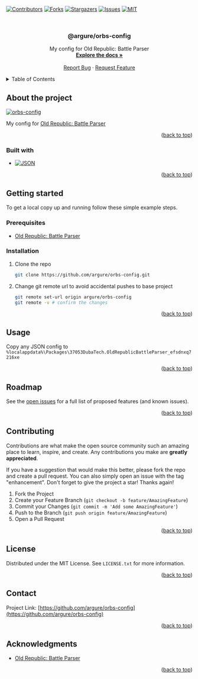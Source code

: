 <!-- markdownlint-disable -->

<a id="readme-top"></a>

<!-- PROJECT SHIELDS -->

[![Contributors][contributors-shield]][contributors-url]
[![Forks][forks-shield]][forks-url]
[![Stargazers][stars-shield]][stars-url]
[![Issues][issues-shield]][issues-url]
[![MIT][license-shield]][license-url]

<!-- PROJECT LOGO -->
<br />
<div align="center">

<h3 align="center">@argure/orbs-config</h3>

  <p align="center">
    My config for Old Republic: Battle Parser
    <br />
    <a href="https://github.com/argure/orbs-config/blob/main/README.md"><strong>Explore the docs »</strong></a>
    <br />
    <br />
    <a href="https://github.com/argure/orbs-config/issues/new?labels=bug&template=bug-report---.md">Report Bug</a>
    ·
    <a href="https://github.com/argure/orbs-config/issues/new?labels=enhancement&template=feature-request---.md">Request Feature</a>
  </p>
</div>

<!-- TABLE OF CONTENTS -->
<details>
  <summary>Table of Contents</summary>
  <ol>
    <li>
      <a href="#about-the-project">About the project</a>
      <ul>
        <li><a href="#built-with">Built with</a></li>
      </ul>
    </li>
    <li>
      <a href="#getting-started">Getting started</a>
      <ul>
        <li><a href="#prerequisites">Prerequisites</a></li>
        <li><a href="#installation">Installation</a></li>
      </ul>
    </li>
    <li><a href="#usage">Usage</a></li>
    <li><a href="#roadmap">Roadmap</a></li>
    <li><a href="#contributing">Contributing</a></li>
    <li><a href="#license">License</a></li>
    <li><a href="#contact">Contact</a></li>
    <li><a href="#acknowledgments">Acknowledgments</a></li>
  </ol>
</details>

<!-- ABOUT THE PROJECT -->

## About the project

[![orbs-config][product-screenshot]](https://github.com/argure/orbs-config)

My config for [Old Republic: Battle Parser](https://github.com/dubada01/SWTORCombatParser)

<p align="right">(<a href="#readme-top">back to top</a>)</p>

### Built with

- [![JSON][json]][json-url]

<p align="right">(<a href="#readme-top">back to top</a>)</p>

<!-- GETTING STARTED -->

## Getting started

To get a local copy up and running follow these simple example steps.

### Prerequisites

- [Old Republic: Battle Parser](https://github.com/dubada01/SWTORCombatParser)

### Installation

1. Clone the repo
   ```sh
   git clone https://github.com/argure/orbs-config.git
   ```
2. Change git remote url to avoid accidental pushes to base project
   ```sh
   git remote set-url origin argure/orbs-config
   git remote -v # confirm the changes
   ```

<p align="right">(<a href="#readme-top">back to top</a>)</p>

<!-- USAGE EXAMPLES -->

## Usage

Copy any JSON config to
`%localappdata%\Packages\37053DubaTech.OldRepublicBattleParser_efsdnxq7216xe`

<p align="right">(<a href="#readme-top">back to top</a>)</p>

<!-- ROADMAP -->

## Roadmap

See the [open issues](https://github.com/argure/orbs-config/issues) for a full list of proposed features (and known issues).

<p align="right">(<a href="#readme-top">back to top</a>)</p>

<!-- CONTRIBUTING -->

## Contributing

Contributions are what make the open source community such an amazing place to learn, inspire, and create. Any contributions you make are **greatly appreciated**.

If you have a suggestion that would make this better, please fork the repo and create a pull request. You can also simply open an issue with the tag "enhancement".
Don't forget to give the project a star! Thanks again!

1. Fork the Project
2. Create your Feature Branch (`git checkout -b feature/AmazingFeature`)
3. Commit your Changes (`git commit -m 'Add some AmazingFeature'`)
4. Push to the Branch (`git push origin feature/AmazingFeature`)
5. Open a Pull Request

<p align="right">(<a href="#readme-top">back to top</a>)</p>

<!-- LICENSE -->

## License

Distributed under the MIT License. See `LICENSE.txt` for more information.

<p align="right">(<a href="#readme-top">back to top</a>)</p>

<!-- CONTACT -->

## Contact

Project Link: [https://github.com/argure/orbs-config](https://github.com/argure/orbs-config)

<p align="right">(<a href="#readme-top">back to top</a>)</p>

<!-- ACKNOWLEDGMENTS -->

## Acknowledgments

- [Old Republic: Battle Parser](https://github.com/dubada01/SWTORCombatParser)

<p align="right">(<a href="#readme-top">back to top</a>)</p>

<!-- MARKDOWN LINKS & IMAGES -->
<!-- https://www.markdownguide.org/basic-syntax/#reference-style-links -->

[contributors-shield]: https://img.shields.io/github/contributors/argure/orbs-config.svg?style=for-the-badge
[contributors-url]: https://github.com/argure/orbs-config/graphs/contributors
[forks-shield]: https://img.shields.io/github/forks/argure/orbs-config.svg?style=for-the-badge
[forks-url]: https://github.com/argure/orbs-config/network/members
[stars-shield]: https://img.shields.io/github/stars/argure/orbs-config.svg?style=for-the-badge
[stars-url]: https://github.com/argure/orbs-config/stargazers
[issues-shield]: https://img.shields.io/github/issues/argure/orbs-config.svg?style=for-the-badge
[issues-url]: https://github.com/argure/orbs-config/issues
[license-shield]: https://img.shields.io/github/license/argure/orbs-config?style=for-the-badge
[license-url]: https://github.com/argure/orbs-config/blob/main/LICENSE.txt
[product-screenshot]: images/screenshot.png
[json]: https://img.shields.io/badge/json-000000?style=for-the-badge&logo=json&logoColor=white
[json-url]: https://www.json.org/
